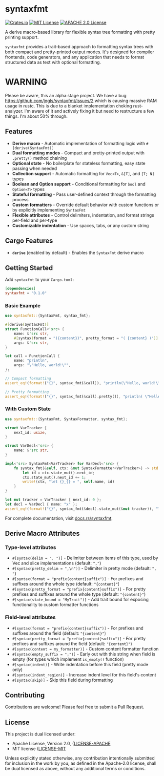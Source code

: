 # syntaxfmt

[![Crates.io](https://img.shields.io/crates/d/syntaxfmt.svg)](https://crates.io/crates/syntaxfmt)
[![MIT License](https://img.shields.io/badge/license-MIT-brightgreen)](LICENSE-MIT)
[![APACHE 2.0 License](https://img.shields.io/badge/license-APACHE%202.0-brightgreen)](LICENSE-APACHE)

A derive macro-based library for flexible syntax tree formatting with pretty printing support.

`syntaxfmt` provides a trait-based approach to formatting syntax trees with both compact and pretty-printed output modes. It's designed for compiler frontends, code generators, and any application that needs to format structured data as text with optional formatting.

# WARNING
Please be aware, this an alpha stage project. We have a bug https://github.com/jngls/syntaxfmt/issues/2 which is causing massive RAM usage in rustc. This is due to a blanket implementation choking rust-analyzer. I'm aware of it and actively fixing it but need to restructure a few things. I'm about 50% through.

## Features

- **Derive macro** - Automatic implementation of formatting logic with `#[derive(SyntaxFmt)]`
- **Dual formatting modes** - Compact and pretty-printed output with `.pretty()` method chaining
- **Optional state** - No boilerplate for stateless formatting, easy state passing when needed
- **Collection support** - Automatic formatting for `Vec<T>`, `&[T]`, and `[T; N]` types
- **Boolean and Option support** - Conditional formatting for `bool` and `Option<T>` types
- **Stateful formatting** - Pass user-defined context through the formatting process
- **Custom formatters** - Override default behavior with custom functions or by explicitly implementing `SyntaxFmt`
- **Flexible attributes** - Control delimiters, indentation, and format strings per-field and per-type
- **Customizable indentation** - Use spaces, tabs, or any custom string

## Cargo Features

- **`derive`** (enabled by default) - Enables the `SyntaxFmt` derive macro

## Getting Started

Add `syntaxfmt` to your `Cargo.toml`:

```toml
[dependencies]
syntaxfmt = "0.1.0"
```

### Basic Example

```rust
use syntaxfmt::{SyntaxFmt, syntax_fmt};

#[derive(SyntaxFmt)]
struct FunctionCall<'src> {
    name: &'src str,
    #[syntax(format = "({content})", pretty_format = "( {content} )")]
    args: &'src str,
}

let call = FunctionCall {
    name: "println",
    args: "\"Hello, world!\"",
};

// Compact formatting
assert_eq!(format!("{}", syntax_fmt(&call)), "println(\"Hello, world!\")");

// Pretty formatting
assert_eq!(format!("{}", syntax_fmt(&call).pretty()), "println( \"Hello, world!\" )");
```

### With Custom State

```rust
use syntaxfmt::{SyntaxFmt, SyntaxFormatter, syntax_fmt};

struct VarTracker {
    next_id: usize,
}

struct VarDecl<'src> {
    name: &'src str,
}

impl<'src> SyntaxFmt<VarTracker> for VarDecl<'src> {
    fn syntax_fmt(&self, ctx: &mut SyntaxFormatter<VarTracker>) -> std::fmt::Result {
        let id = ctx.state_mut().next_id;
        ctx.state_mut().next_id += 1;
        write!(ctx, "let {}_{} = ", self.name, id)
    }
}

let mut tracker = VarTracker { next_id: 0 };
let decl = VarDecl { name: "x" };
assert_eq!(format!("{}", syntax_fmt(&decl).state_mut(&mut tracker)), "let x_0 = ");
```

For complete documentation, visit [docs.rs/syntaxfmt](https://docs.rs/syntaxfmt).

## Derive Macro Attributes

### Type-level attributes

- `#[syntax(delim = ", ")]` - Delimiter between items of this type, used by Vec and slice implementations (default: `","`)
- `#[syntax(pretty_delim = ",\n")]` - Delimiter in pretty mode (default: `", "`)
- `#[syntax(format = "prefix{content}suffix")]` - For prefixes and suffixes around the whole type (default: `"{content}"`)
- `#[syntax(pretty_format = "prefix{content}suffix")]` - For pretty prefixes and suffixes around the whole type (default: `"{content}"`)
- `#[syntax(state_bound = "MyTrait")]` - Add trait bound for exposing functionality to custom formatter functions

### Field-level attributes

- `#[syntax(format = "prefix{content}suffix")]` - For prefixes and suffixes around the field (default: `"{content}"`)
- `#[syntax(pretty_format = "prefix{content}suffix")]` - For pretty prefixes and suffixes around the field (default: `"{content}"`)
- `#[syntax(content = my_formatter)]` - Custom content formatter function
- `#[syntax(empty_suffix = ";")]` - Early out with this string when field is empty (for types which implement `is_empty()` function)
- `#[syntax(indent)]` - Write indentation before this field (pretty mode only)
- `#[syntax(indent_region)]` - Increase indent level for this field's content
- `#[syntax(skip)]` - Skip this field during formatting

## Contributing

Contributions are welcome! Please feel free to submit a Pull Request.

## License

This project is dual licensed under:

- Apache License, Version 2.0, ([LICENSE-APACHE](LICENSE-APACHE)
- MIT license ([LICENSE-MIT](LICENSE-MIT)

Unless explicitly stated otherwise, any contribution intentionally submitted for inclusion in the work by you, as defined in the Apache-2.0 license, shall be dual licensed as above, without any additional terms or conditions.
